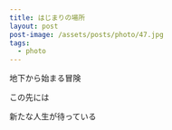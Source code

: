 ```yaml
---
title: はじまりの場所
layout: post
post-image: /assets/posts/photo/47.jpg
tags:
  - photo
---
```


地下から始まる冒険

この先には

新たな人生が待っている